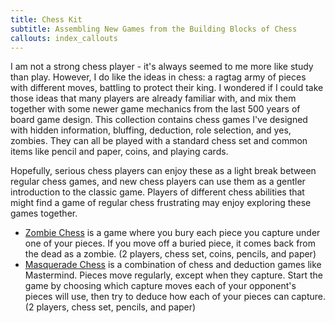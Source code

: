 ```yaml
---
title: Chess Kit
subtitle: Assembling New Games from the Building Blocks of Chess
callouts: index_callouts
---
```

I am not a strong chess player - it's always seemed to me more like study than
play. However, I do like the ideas in chess: a ragtag army of pieces with
different moves, battling to protect their king. I wondered if I could take
those ideas that many players are already familiar with, and mix them together
with some newer game mechanics from the last 500 years of board game design.
This collection contains chess games I've designed with hidden information,
bluffing, deduction, role selection, and yes, zombies. They can all be played
with a standard chess set and common items like pencil and paper, coins, and
playing cards.

Hopefully, serious chess players can enjoy these as a light break between
regular chess games, and new chess players can use them as a gentler
introduction to the classic game. Players of different chess abilities that
might find a game of regular chess frustrating may enjoy exploring these games
together.

* [Zombie Chess] is a game where you bury each piece you capture under one of
    your pieces. If you move off a buried piece, it comes back from the dead as
    a zombie. (2 players, chess set, coins, pencils, and paper)
* [Masquerade Chess] is a combination of chess and deduction games like
    Mastermind. Pieces move regularly, except when they capture. Start the
    game by choosing which capture moves each of your opponent's pieces will
    use, then try to deduce how each of your pieces can capture. (2 players,
    chess set, pencils, and paper)

[Zombie Chess]: rules.md#zombie-chess
[Masquerade Chess]: rules.md#masquerade-chess
